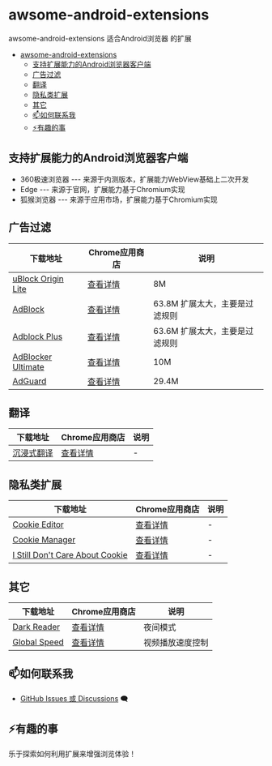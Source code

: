 # awsome-android-extensions

awsome-android-extensions 适合Android浏览器 的扩展

- [awsome-android-extensions](#awsome-android-extensions)
  - [支持扩展能力的Android浏览器客户端](#支持扩展能力的android浏览器客户端)
  - [广告过滤](#广告过滤)
  - [翻译](#翻译)
  - [隐私类扩展](#隐私类扩展)
  - [其它](#其它)
  - [📫如何联系我](#如何联系我)
  - [⚡有趣的事](#有趣的事)




## 支持扩展能力的Android浏览器客户端

- 360极速浏览器 --- 来源于内测版本，扩展能力WebView基础上二次开发
- Edge --- 来源于官网，扩展能力基于Chromium实现
- 狐猴浏览器 --- 来源于应用市场，扩展能力基于Chromium实现


## 广告过滤

| 下载地址  | Chrome应用商店 | 说明 |
| ----- | ----- | ----- |
| [uBlock Origin Lite](data/extensions/202409_uBlock-Origin-Lite-2024.9.12.1004.crx)| [查看详情](https://chromewebstore.google.com/detail/ublock-origin-lite/ddkjiahejlhfcafbddmgiahcphecmpfh?hl=zh-CN&utm_source=ext_sidebar)       |8M|
| [AdBlock](data/extensions/202409_AdBlock-6.9.1.crx)| [查看详情](https://chromewebstore.google.com/detail/adblock-%E6%8B%A6%E6%88%AA%E6%95%B4%E4%B8%AA%E7%BD%91%E7%BB%9C%E7%9A%84%E5%B9%BF%E5%91%8A/gighmmpiobklfepjocnamgkkbiglidom?hl=zh-CN&utm_source=ext_sidebar)|63.8M 扩展太大，主要是过滤规则|
| [Adblock Plus](data/extensions/202409_Adblock-Plus-4.7.crx)| [查看详情](https://chromewebstore.google.com/detail/adblock-plus-%E5%85%8D%E8%B4%B9%E7%9A%84%E5%B9%BF%E5%91%8A%E6%8B%A6%E6%88%AA%E5%99%A8/cfhdojbkjhnklbpkdaibdccddilifddb?hl=zh-CN&utm_source=ext_sidebar) |63.6M 扩展太大，主要是过滤规则|
| [AdBlocker Ultimate](data/extensions/202409_AdBlocker-Ultimate-4.0.38.crx)| [查看详情](https://chromewebstore.google.com/detail/adblocker-ultimate/ohahllgiabjaoigichmmfljhkcfikeof?hl=zh-CN&gl=US)|10M|
| [AdGuard](data/extensions/202409_AdGuard-5.0.97.crx)| [查看详情](https://chromewebstore.google.com/detail/adguard-%E5%B9%BF%E5%91%8A%E6%8B%A6%E6%88%AA%E5%99%A8/bgnkhhnnamicmpeenaelnjfhikgbkllg?hl=zh-CN&utm_source=ext_sidebar)|29.4M |

## 翻译

| 下载地址  | Chrome应用商店 | 说明 | 
| ----- | ----- | ----- |
| [沉浸式翻译](data/extensions/202409_沉浸式翻译-1.9.6.crx)| [查看详情](https://chromewebstore.google.com/detail/%E6%B2%89%E6%B5%B8%E5%BC%8F%E7%BF%BB%E8%AF%91-%E7%BD%91%E9%A1%B5%E7%BF%BB%E8%AF%91%E6%8F%92%E4%BB%B6-pdf%E7%BF%BB%E8%AF%91-%E5%85%8D%E8%B4%B9/bpoadfkcbjbfhfodiogcnhhhpibjhbnh?hl=zh-CN&utm_source=ext_sidebar) |-|

## 隐私类扩展

| 下载地址  | Chrome应用商店 | 说明 |
| ----- | ----- | ----- |
| [Cookie Editor](data/extensions/202408_Cookie-Editor-1.13.0.crx)| [查看详情](https://chromewebstore.google.com/detail/cookie-editor/hlkenndednhfkekhgcdicdfddnkalmdm?hl=zh-CN&utm_source=ext_sidebar)|-|
| [Cookie Manager](data/extensions/202408_Cookie-Manager-0.0.2.crx)| [查看详情](https://chromewebstore.google.com/detail/cookiemanager-cookie-edit/hdhngoamekjhmnpenphenpaiindoinpo?hl=zh-CN&utm_source=ext_sidebar)|-|
| [I Still Don't Care About Cookie](data/extensions/202408_i-still-dont-care-about-cookie-1.1.4.crx)|  [查看详情](https://chromewebstore.google.com/detail/i-still-dont-care-about-c/edibdbjcniadpccecjdfdjjppcpchdlm?hl=zh-CN&utm_source=ext_sidebar)|-|

## 其它

| 下载地址  | Chrome应用商店 | 说明 |
| ----- | ----- | ----- |
| [Dark Reader](data/extensions/202408_dark-reader_4.9.88.crx)|  [查看详情](https://chromewebstore.google.com/detail/dark-reader/eimadpbcbfnmbkopoojfekhnkhdbieeh?hl=zh-CN&utm_source=ext_sidebar)|夜间模式|
| [Global Speed](data/extensions/202408_Global-Speed-3.0.9971.crx)| [查看详情](https://chromewebstore.google.com/detail/global-speed-%E8%A7%86%E9%A2%91%E9%80%9F%E5%BA%A6%E6%8E%A7%E5%88%B6/jpbjcnkcffbooppibceonlgknpkniiff?hl=zh-CN&utm_source=ext_sidebar)|视频播放速度控制|

## 📫如何联系我
- [GitHub Issues 或 Discussions](https://github.com/JT-999/awsome-android-extensions/issues) 🗨️ 

## ⚡有趣的事
乐于探索如何利用扩展来增强浏览体验！